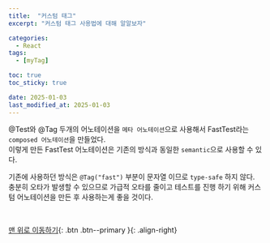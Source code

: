```yaml
---
title:  "커스텀 태그" 
excerpt: "커스텀 태그 사용법에 대해 알알보자"

categories:
  - React
tags:
  - [myTag]

toc: true
toc_sticky: true

date: 2025-01-03
last_modified_at: 2025-01-03
---
```


@Test와 @Tag 두개의 어노테이션을 `메타 어노테이션`으로 사용해서 FastTest라는 `composed 어노테이션`을 만들었다.  
이렇게 만든 FastTest 어노테이션은 기존의 방식과 동일한 `semantic`으로 사용할 수 있다.

기존에 사용하던 방식은 `@Tag("fast")` 부분이 문자열 이므로 `type-safe` 하지 않다.  
충분히 오타가 발생할 수 있으므로 가급적 오타를 줄이고 테스트를 진행 하기 위해 커스텀 어노테이션을 만든 후 사용하는게 좋을 것이다.


<br>

[맨 위로 이동하기](#){: .btn .btn--primary }{: .align-right}
<br>
